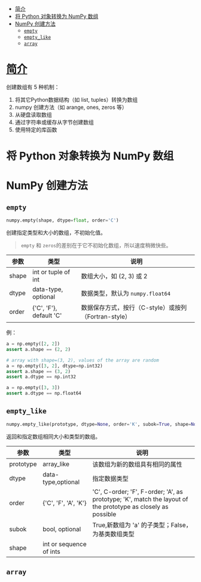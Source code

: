 - [简介](#%e7%ae%80%e4%bb%8b)
- [将 Python 对象转换为 NumPy 数组](#%e5%b0%86-python-%e5%af%b9%e8%b1%a1%e8%bd%ac%e6%8d%a2%e4%b8%ba-numpy-%e6%95%b0%e7%bb%84)
- [NumPy 创建方法](#numpy-%e5%88%9b%e5%bb%ba%e6%96%b9%e6%b3%95)
  - [`empty`](#empty)
  - [`empty_like`](#emptylike)
  - [`array`](#array)

# [简介](https://numpy.org/doc/1.17/user/basics.creation.html#arrays-creation)

创建数组有 5 种机制：
1. 将其它Python数据结构（如 list, tuples）转换为数组
2. numpy 创建方法（如 arange, ones, zeros 等）
3. 从硬盘读取数组
4. 通过字符串或缓存从字节创建数组
5. 使用特定的库函数

# 将 Python 对象转换为 NumPy 数组

# NumPy 创建方法

## `empty`
```py
numpy.empty(shape, dtype=float, order='C')
```
创建指定类型和大小的数组，不初始化值。
> `empty` 和 `zeros`的差别在于它不初始化数组，所以速度稍微快些。

|参数|类型|说明|
|---|---|---|
|shape|int or tuple of int|数组大小，如 (2, 3) 或 2|
|dtype|data-type, optional|数据类型，默认为 `numpy.float64`|
|order|{'C', 'F'}, default 'C'|数据保存方式，按行（C-style）或按列（Fortran-style）|

例：
```py
a = np.empty([2, 2])
assert a.shape == (2, 2)

# array with shape=(3, 2), values of the array are random
a = np.empty([3, 2], dtype=np.int32)
assert a.shape == (3, 2)
assert a.dtype == np.int32

a = np.empty([3, 3])
assert a.dtype == np.float64
```

## `empty_like`
```py
numpy.empty_like(prototype, dtype=None, order='K', subok=True, shape=None)
```
返回和指定数组相同大小和类型的数组。

|参数|类型|说明|
|---|---|---|
|prototype|array_like|该数组为新的数组具有相同的属性|
|dtype|data-type,optional|指定数据类型|
|order|{'C', 'F', 'A', 'K'}|'C', C-order; 'F', F-order; 'A', as prototype; 'K', match the layout of the prototype as closely as possible|
|subok|bool, optional|True,新数组为 'a' 的子类型；False，为基类数组类型|
|shape|int or sequence of ints||

## `array` 